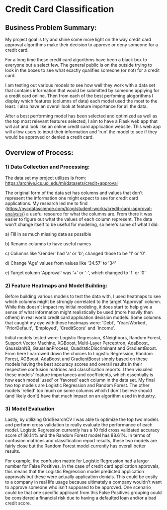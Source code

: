 # Credit Card Classification

## Business Problem Summary:
My project goal is try and shine some more light on the way credit card approval algorithms make their decision to approve or deny someone for a credit card.

For a long time these credit card algorithms have been a black box to everyone but a select few. The general public is on the outside trying to look in the boxes to see what exactly qualifies someone (or not) for a credit card.

I am testing out various models to see how well they work with a data set that contains information that would be submitted by someone applying for a credit card online. Then from each of the best perfoming alogorithms I display which features (columns of data) each model used the most to the least. I also have an overall look at feature importance for all the data.

After a best performing model has been selected and optimized as well as the top most relevant features selected, I aim to have a Flask web app that will act and look like an online credit card application website. This web app will allow users to input their information and 'run' the model to see if they would be approved or denied a credit card.

## Overview of Process:

### 1) Data Collection and Processing:
The data set my project utilizes is from: https://archive.ics.uci.edu/ml/datasets/credit+approval

The original form of the data set has columns and values that don't represent the information one might expect to see for credit card applications. 
My research led me to find (https://nycdatascience.com/blog/student-works/credit-card-approval-analysis/) a useful resource for what the columns are. From there it was easier to figure out what the values of each column represent. The data won't change itself to be useful for modeling, so here's some of what I did:

a) Fill in as much missing data as possible

b) Rename columns to have useful names

c) Columns like 'Gender' had 'a' or 'b'; changed those to be '1' or '0'

d) Change 'Age' values from values like '34.57' to '34'

e) Target column 'Approval' was '+' or '-', which changed to '1' or '0'

### 2) Feature Heatmaps and Model Building:
Before building various models to test the data with, I used heatmaps to see which columns might be strongly correlated to the target 'Approval' column. While this doesn't impact my initial modeling, it does start to help give a sense of what information might realistically be used (more heavily than others) in real world credit card application decision models.
Some columns that caught my eye with these heatmaps were: 'Debt', 'YearsWorked', 'PriorDefault', 'Employed', 'CreditScore' and 'Income'.

Initial models tested were: Logistic Regression, KNeighbors, Random Forest, Support Vector Machine, XGBoost, Multi-Layer Perceptron, AdaBoost, GaussianNB, GaussianProcess, QuadraticDiscriminant and GradientBoost. From here I narrowed down the choices to Logistic Regression, Random Forest, XGBoost, AdaBoost and GradientBoost simply based on these models having the best accuracy scores and overall results in their respective confusion matrices and classification reports. I then visualed these models' feature importances and coefficients, which essentially is how each model 'used' or 'favored' each column in the data set. My final two top models are Logistic Regression and Random Forest. The other models 'relied' too much on some columns which I don't believe should (and likely don't) have that much impact on an algorithm used in industry.

### 3) Model Evaluation
Lastly, by utilizing GridSearchCV I was able to optimize the top two models and perform cross validation to really evaluate the performance of each model. Logistic Regression currently has a 10 fold cross validated accuracy score of 86.14% and the Random Forest model has 88.61%. In terms of confusion matrices and classification report results, these two models are fairly close but the Random Forest model currently has overall better results.

For example, the confusion matrix for Logistic Regression had a larger number for False Positives. In the case of credit card application approvals, this means that the Logistic Regression model predicted application approvals but these were actually application denials. This could be costly to a company in real life usage because ultimately a company wouldn't want to approve someone who isn't supposed to be approved. One scenario could be that one specific applicant from this False Positives grouping could be considered a financial risk due to having a defaulted loan and/or a bad credit score.
